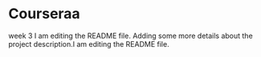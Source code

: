 # Courseraa
week 3
I am editing the README file. Adding some more details about the project description.I am editing the README file.
